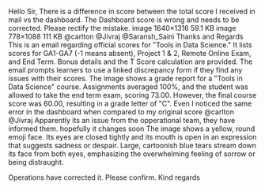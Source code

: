 Hello Sir, There is a difference in score between the total score I received in mail vs the dashboard. The Dashboard score is wrong and needs to be corrected. Please rectify the mistake. image 1640×1316 59.1 KB image 778×1088 111 KB @carlton @Jivraj @Saransh_Saini Thanks and Regards
This is an email regarding official scores for "Tools in Data Science." It lists scores for GA1-GA7 (-1 means absent), Project 1 & 2, Remote Online Exam, and End Term. Bonus details and the T Score calculation are provided. The email prompts learners to use a linked discrepancy form if they find any issues with their scores.
The image shows a grade report for a "Tools in Data Science" course.  Assignments averaged 100%, and the student was allowed to take the end term exam, scoring 73.00.  However, the final course score was 60.00, resulting in a grade letter of "C".
Even I noticed the same error in the dashboard when compared to my original score @carlton @Jivraj
Apparently its an issue from the opperational team, they have informed them. hopefully it changes soon
The image shows a yellow, round emoji face. Its eyes are closed tightly and its mouth is open in an expression that suggests sadness or despair. Large, cartoonish blue tears stream down its face from both eyes, emphasizing the overwhelming feeling of sorrow or being distraught.

Operations have corrected it. Please confirm. Kind regards
